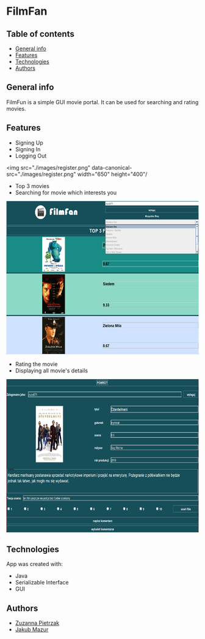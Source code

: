 # FilmFan

## Table of contents
* [General info](#general-info)
* [Features](#features)
* [Technologies](#technologies)
* [Authors](#authors)

## General info
FilmFun is a simple GUI movie portal. It can be used for searching and rating movies.

## Features
- Signing Up 
- Signing In
- Logging Out

<img src="./images/register.png" data-canonical-src="./images/register.png" width="650" height="400"/

- Top 3 movies
- Searching for movie which interests you

<img src="./images/main.png" data-canonical-src="./images/main.png" width="650" height="400"/>

- Rating the movie
- Displaying all movie's details

<img src="./images/movie.png" data-canonical-src="./images/movie.png" width="650" height="400"/>

## Technologies
App was created with:
- Java 
- Serializable Interface 
- GUI

## Authors 
- [Zuzanna Pietrzak](https://github.com/zuza571)
- [Jakub Mazur](https://github.com/JakubMazur965)
